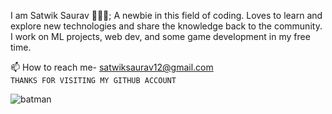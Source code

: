 I am Satwik Saurav 👨🏻‍💻; A newbie in this field of coding. Loves to learn and explore new technologies and share the knowledge back to the community. I work on ML projects, web dev, and some game development in my free time.

📫 How to reach me- satwiksaurav12@gmail.com\
`THANKS FOR VISITING MY GITHUB ACCOUNT`
<!--
**satwikambashta/satwikambashta** is a ✨ _special_ ✨ repository because its `README.md` (this file) appears on your GitHub profile.

Here are some ideas to get you started:

- 🔭 I’m currently working on ...
- 🌱 I’m currently learning ...![batman (1)](https://user-images.githubusercontent.com/113183355/201486258-711e4c6d-8985-4e25-9685-1ff140532f3f.gif)

- 👯 I’m looking to collaborate on ...
- 🤔 I’m looking for help with ...
- 💬 Ask me about ...
- 📫 How to reach me: ...
- 😄 Pronouns: ...
- ⚡ Fun fact: ...
-->
![batman](https://user-images.githubusercontent.com/113183355/201486270-e3c39a57-4d45-4e26-80a1-8df50ec3f4e8.gif)
